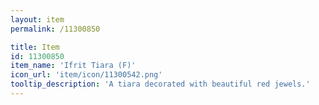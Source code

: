 ```yaml
---
layout: item
permalink: /11300850

title: Item
id: 11300850
item_name: 'Ifrit Tiara (F)'
icon_url: 'item/icon/11300542.png'
tooltip_description: 'A tiara decorated with beautiful red jewels.'
---
```

